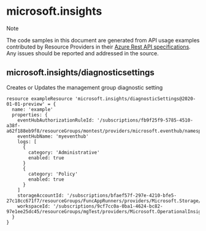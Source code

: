 # microsoft.insights
  
> [!NOTE]
> The code samples in this document are generated from API usage examples contributed by Resource Providers in their [Azure Rest API specifications](https://github.com/Azure/azure-rest-api-specs). Any issues should be reported and addressed in the source.


## microsoft.insights/diagnosticsettings

Creates or Updates the management group diagnostic setting
```bicep
resource exampleResource 'microsoft.insights/diagnosticSettings@2020-01-01-preview' = {
  name: 'example'
  properties: {
    eventHubAuthorizationRuleId: '/subscriptions/fb9f25f9-5785-4510-a38f-a62f188eb9f8/resourceGroups/montest/providers/microsoft.eventhub/namespaces/mynamespace/eventhubs/myeventhub/authorizationrules/myrule'
    eventHubName: 'myeventhub'
    logs: [
      {
        category: 'Administrative'
        enabled: true
      }
      {
        category: 'Policy'
        enabled: true
      }
    ]
    storageAccountId: '/subscriptions/bfaef57f-297e-4210-bfe5-27c18cc671f7/resourceGroups/FuncAppRunners/providers/Microsoft.Storage/storageAccounts/testpersonalb6a5'
    workspaceId: '/subscriptions/9cf7cc0a-0ba1-4624-bc82-97e1ee25dc45/resourceGroups/mgTest/providers/Microsoft.OperationalInsights/workspaces/mgTestWorkspace'
  }
}
```
